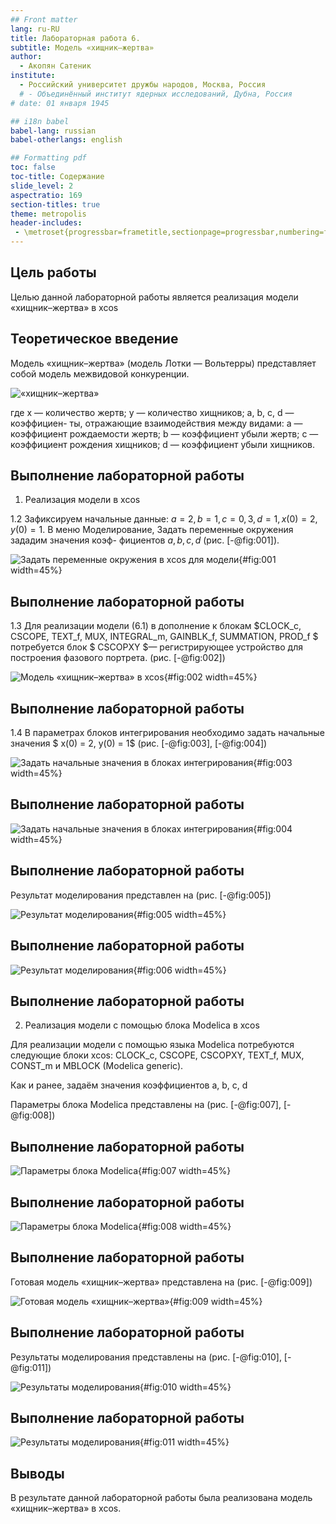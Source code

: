 ```yaml
---
## Front matter
lang: ru-RU
title: Лабораторная работа 6.
subtitle: Модель «хищник–жертва»
author:
  - Акопян Сатеник
institute:
  - Российский университет дружбы народов, Москва, Россия
  # - Объединённый институт ядерных исследований, Дубна, Россия
# date: 01 января 1945

## i18n babel
babel-lang: russian
babel-otherlangs: english

## Formatting pdf
toc: false
toc-title: Содержание
slide_level: 2
aspectratio: 169
section-titles: true
theme: metropolis
header-includes:
 - \metroset{progressbar=frametitle,sectionpage=progressbar,numbering=fraction}
---
```


## Цель работы

Целью данной лабораторной работы является реализация модели «хищник–жертва» в xcos


## Теоретическое введение

Модель «хищник–жертва» (модель Лотки — Вольтерры) представляет собой модель
межвидовой конкуренции.

![«хищник–жертва»](image/image.png)

где x — количество жертв; y — количество хищников; a, b, c, d — коэффициен-
ты, отражающие взаимодействия между видами: a — коэффициент рождаемости
жертв; b — коэффициент убыли жертв; c — коэффициент рождения хищников; d —
коэффициент убыли хищников.

## Выполнение лабораторной работы

1. Реализация модели в xcos

1.2 Зафиксируем начальные данные: $a = 2, b = 1, c = 0, 3, d = 1, x(0) = 2, y(0) = 1$.
В меню Моделирование, Задать переменные окружения зададим значения коэф-
фициентов $a, b, c, d$ (рис. [-@fig:001]).

![Задать переменные окружения в xcos для модели](image/1.png){#fig:001 width=45%}

## Выполнение лабораторной работы

1.3 Для реализации модели (6.1) в дополнение к блокам $CLOCK_c, CSCOPE, TEXT_f,
MUX, INTEGRAL_m, GAINBLK_f, SUMMATION, PROD_f $ потребуется блок $ CSCOPXY $—
регистрирующее устройство для построения фазового портрета. (рис. [-@fig:002])

![Модель «хищник–жертва» в xcos](image/3.png){#fig:002 width=45%}

## Выполнение лабораторной работы

1.4 В параметрах блоков интегрирования необходимо задать начальные значения
$ x(0) = 2, y(0) = 1$ (рис. [-@fig:003], [-@fig:004])

![Задать начальные значения в блоках интегрирования](image/2.png){#fig:003 width=45%}

## Выполнение лабораторной работы

![Задать начальные значения в блоках интегрирования](image/4.png){#fig:004 width=45%}

## Выполнение лабораторной работы

Результат моделирования представлен на (рис. [-@fig:005])

![Результат моделирования](image/5.png){#fig:005 width=45%}

## Выполнение лабораторной работы

![Результат моделирования](image/6.png){#fig:006 width=45%}

## Выполнение лабораторной работы

2. Реализация модели с помощью блока Modelica в xcos

Для реализации модели с помощью языка Modelica потребуются следующие
блоки xcos: CLOCK_c, CSCOPE, CSCOPXY, TEXT_f, MUX, CONST_m и MBLOCK (Modelica
generic).

Как и ранее, задаём значения коэффициентов a, b, c, d

Параметры блока Modelica представлены на (рис. [-@fig:007], [-@fig:008])

## Выполнение лабораторной работы

![Параметры блока Modelica](image/7.png){#fig:007 width=45%}

## Выполнение лабораторной работы

![Параметры блока Modelica](image/8.png){#fig:008 width=45%}

## Выполнение лабораторной работы

Готовая модель «хищник–жертва» представлена на (рис. [-@fig:009])

![Готовая модель «хищник–жертва»](image/9.png){#fig:009 width=45%}

## Выполнение лабораторной работы

Результаты моделирования представлены на (рис. [-@fig:010], [-@fig:011])

![Результаты моделирования](image/10.png){#fig:010 width=45%}

## Выполнение лабораторной работы

![Результаты моделирования](image/11.png){#fig:011 width=45%}

## Выводы

В результате данной лабораторной работы была реализована модель «хищник–жертва» в xcos.